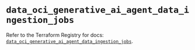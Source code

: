 # `data_oci_generative_ai_agent_data_ingestion_jobs`

Refer to the Terraform Registry for docs: [`data_oci_generative_ai_agent_data_ingestion_jobs`](https://registry.terraform.io/providers/oracle/oci/7.19.0/docs/data-sources/generative_ai_agent_data_ingestion_jobs).
